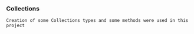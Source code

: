 ### Collections<br/>
`Creation of some Collections types and some methods were used in this project`
